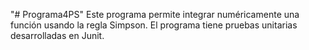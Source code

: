"# Programa4PS" 
Este programa permite integrar numéricamente una función usando la regla Simpson. El programa tiene pruebas unitarias desarrolladas en Junit.
